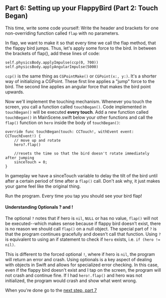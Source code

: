 ## Part 6: Setting up your FlappyBird (Part 2: Touch Began)

This time, write some code yourself: Write the header and brackets for one non-overriding function called `flap` with no parameters.

In flap, we want to make it so that every time we call the flap method, that the flappy bird jumps. Thus, let's apply some force to the bird. In between the brackets of flap(), add these lines of code:

```
self.physicsBody.applyImpulse(ccp(0, 700))
self.physicsBody.applyAngularImpulse(5000)
```

`ccp()` is the same thing as `CGPointMake()` or `CGPoint(x:, y:)`. It's a shorter way of initializing a CGPoint. These first line applies a "jump" force to the bird. The second line applies an angular force that makes the bird point upwards.

Now we'll implement the touching mechanism. Whenever you touch the screen, you call a function called `touchBegan()`. Code implemented in `touchBegan()` will be executed **every touch**. Add a new function called `touchBegan()` in MainScene.swift below your other functions and call the `flap()` function on `hero` inside the body of `touchBegan()`:

```
override func touchBegan(touch: CCTouch!, withEvent event: CCTouchEvent!) {
    // move up and rotate
    hero?.flap()

    //resets the time so that the bird doesn't rotate immediately after jumping
    sinceTouch = 0;
}
```

In gameplay we have a sinceTouch variable to delay the tilt of the bird until after a certain period of time after a `flap()` call. Don't ask why, it just makes your game feel like the original thing.

Run the program. Every time you tap you should see your bird flap!

#### Understanding Optionals ? and !

The optional `?` notes that if hero is `nil`, `NULL` or has no value, `flap()` will not be executed--which makes sense because if flappy bird doesn't exist, there is no reason we should call `flap()` on a null object. The special part of `?` is that the program continues gracefully and doesn't call that function. Using `?` is equivalent to using an if statement to check if `hero` exists, i.e. `if (hero != nil)`.

This is different to the forced optional `!`, where if hero is `nil`, the program will return an error and crash. Using optionals is a key aspect of dealing with objects in Swift and allows for specialized error checking. In this case, even if the flappy bird doesn't exist and I tap on the screen, the program will not crash and continue fine. If I had `hero!.flap()` and hero was not initialized, the program would crash and show what went wrong.

When you're done go to the [next step, part 7](../P7/part7.md)
